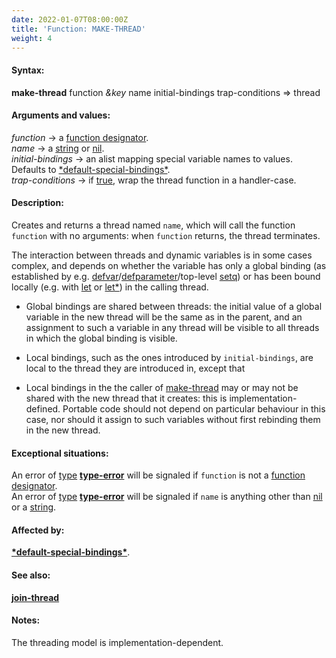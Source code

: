 ```yaml
---
date: 2022-01-07T08:00:00Z
title: 'Function: MAKE-THREAD'
weight: 4
---
```


#### Syntax:

**make-thread** function *&key* name initial-bindings trap-conditions => thread

#### Arguments and values:

*function* -> a [function
designator](http://www.lispworks.com/documentation/HyperSpec/Body/26_glo_f.htm#function_designator).\
*name* -> a
[string](http://www.lispworks.com/documentation/HyperSpec/Body/26_glo_s.htm#string)
or
[nil](http://www.lispworks.com/documentation/HyperSpec/Body/a_nil.htm#nil).\
*initial-bindings* -> an alist mapping special variable names to
values. Defaults to [\*default-special-bindings\*](default-special-bindings).\
*trap-conditions* -> if
[true](http://www.lispworks.com/documentation/HyperSpec/Body/26_glo_t.htm#true),
wrap the thread function in a handler-case.

#### Description:

Creates and returns a thread named `name`, which will call the
function `function` with no arguments: when `function` returns, the
thread terminates.

The interaction between threads and dynamic variables is in some cases
complex, and depends on whether the variable has only a global binding
(as established by
e.g. [defvar](http://www.lispworks.com/documentation/HyperSpec/Body/m_defpar.htm)/[defparameter](http://www.lispworks.com/documentation/HyperSpec/Body/m_defpar.htm)/top-level
[setq](http://www.lispworks.com/documentation/HyperSpec/Body/s_setq.htm))
or has been bound locally (e.g. with
[let](http://www.lispworks.com/documentation/HyperSpec/Body/s_let_l.htm)
or
[let*](http://www.lispworks.com/documentation/HyperSpec/Body/s_let_l.htm))
in the calling thread.

- Global bindings are shared between threads: the initial value of a
  global variable in the new thread will be the same as in the
  parent, and an assignment to such a variable in any thread will be
  visible to all threads in which the global binding is visible.

- Local bindings, such as the ones introduced by `initial-bindings`,
  are local to the thread they are introduced in, except that

- Local bindings in the the caller of [make-thread](.) may or may not
  be shared with the new thread that it creates: this is
  implementation-defined. Portable code should not depend on
  particular behaviour in this case, nor should it assign to such
  variables without first rebinding them in the new thread.

#### Exceptional situations:

An error of
[type](http://www.lispworks.com/documentation/HyperSpec/Body/26_glo_t.htm#type)
[**type-error**](http://www.lispworks.com/documentation/HyperSpec/Body/e_tp_err.htm#type-error)
will be signaled if `function` is not a [function
designator](http://www.lispworks.com/documentation/HyperSpec/Body/26_glo_f.htm#function_designator).\
An error of
[type](http://www.lispworks.com/documentation/HyperSpec/Body/26_glo_t.htm#type)
[**type-error**](http://www.lispworks.com/documentation/HyperSpec/Body/e_tp_err.htm#type-error)
will be signaled if `name` is anything other than
[nil](http://www.lispworks.com/documentation/HyperSpec/Body/a_nil.htm#nil)
or a [string](http://www.lispworks.com/documentation/HyperSpec/Body/26_glo_s.htm#string).

#### Affected by:

[**\*default-special-bindings\***](../default-special-bindings).

#### See also:

[**join-thread**](../join-thread)

#### Notes:

The threading model is implementation-dependent.
